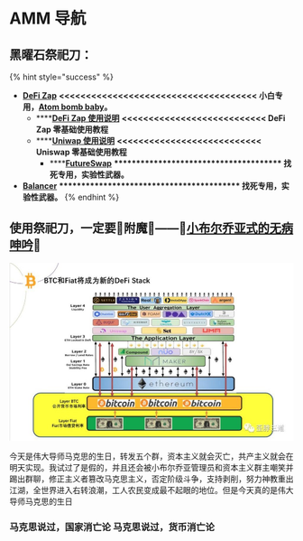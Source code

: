 # AMM 导航

## 黑曜石祭祀刀：

{% hint style="success" %}
* [**DeFi Zap**](https://defizap.com/zaps)  **&lt;&lt;&lt;&lt;&lt;&lt;&lt;&lt;&lt;&lt;&lt;&lt;&lt;&lt;&lt;&lt;&lt;&lt;&lt;&lt;&lt;&lt;&lt;&lt;&lt;&lt;&lt;&lt;&lt;&lt;&lt;&lt;&lt;&lt;&lt;&lt;&lt;   小白专用，**[**Atom bomb baby**](https://music.163.com/song?id=567215077&userid=273670441)**。**
  * \*\*\*\*[**DeFi Zap 使用说明**](https://www.fmz.com/bbs-topic/5371)  **&lt;&lt;&lt;&lt;&lt;&lt;&lt;&lt;&lt;&lt;&lt;&lt;&lt;&lt;&lt;&lt;&lt;&lt;&lt;&lt;&lt;&lt;&lt;&lt;&lt;&lt;&lt;   DeFi Zap 零基础使用教程**
  * \*\*\*\*[**Uniwap   使用说明**](https://www.chainnews.com/articles/522868612900.htm)   **&lt;&lt;&lt;&lt;&lt;&lt;&lt;&lt;&lt;&lt;&lt;&lt;&lt;&lt;&lt;&lt;&lt;&lt;&lt;&lt;&lt;&lt;&lt;&lt;&lt;&lt;&lt;   Uniswap 零基础使用教程**
    * \*\*\*\*[**FutureSwap**](https://exchange.futureswap.com/?src=0x6c5bfa4A535ab2B742520056C4A1912853C8f5B3)  **\*\*\*\*\*\*\*\*\*\*\*\*\*\*\*\*\*\*\*\*\*\*\*\*\*\*\*\*\*\*\*\*\*\*\*\*\*\*    找死专用，实验性武器。**
* [**Balancer**](https://pools.balancer.exchange/#/list)  **\*\*\*\*\*\*\*\*\*\*\*\*\*\*\*\*\*\*\*\*\*\*\*\*\*\*\*\*\*\*\*\*\*\*\*\*\*\*\*\*\*    找死专用，实验性武器。** 
{% endhint %}

## **使用祭祀刀，一定要🎵附魔🎵——🎵**[**小布尔乔亚式的无病呻吟**](http://music.163.com/song/29709513/?userid=273670441)**🎵**

![](.gitbook/assets/image%20%281%29.png)

今天是伟大导师马克思的生日，转发五个群，资本主义就会灭亡，共产主义就会在明天实现。我试过了是假的，并且还会被小布尔乔亚管理员和资本主义群主嘲笑并踢出群聊，修正主义者篡改马克思主义，否定阶级斗争，支持剥削，努力神教重出江湖，全世界进入右转浪潮，工人农民变成最不起眼的地位。但是今天真的是伟大导师马克思的生日

### 马克思说过，国家消亡论 马克思说过，货币消亡论

